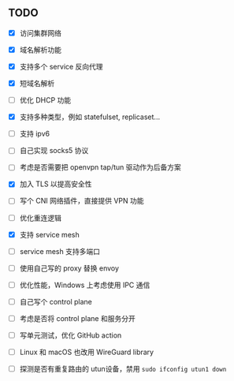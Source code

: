## TODO

- [x] 访问集群网络
- [x] 域名解析功能
- [x] 支持多个 service 反向代理
- [x] 短域名解析
- [ ] 优化 DHCP 功能
- [x] 支持多种类型，例如 statefulset, replicaset...
- [ ] 支持 ipv6
- [ ] 自己实现 socks5 协议
- [ ] 考虑是否需要把 openvpn tap/tun 驱动作为后备方案
- [x] 加入 TLS 以提高安全性
- [ ] 写个 CNI 网络插件，直接提供 VPN 功能
- [ ] 优化重连逻辑
- [x] 支持 service mesh
- [ ] service mesh 支持多端口
- [ ] 使用自己写的 proxy 替换 envoy
- [ ] 优化性能，Windows 上考虑使用 IPC 通信
- [ ] 自己写个 control plane
- [ ] 考虑是否将 control plane 和服务分开
- [ ] 写单元测试，优化 GitHub action
- [ ] Linux 和 macOS 也改用 WireGuard library
- [ ] 探测是否有重复路由的 utun设备，禁用 `sudo ifconfig utun1 down`

